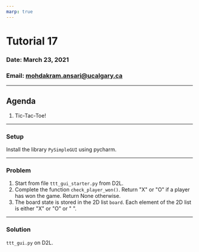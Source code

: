 ```yaml
---
marp: true
---
```


# Tutorial 17

### Date: March 23, 2021

### Email: mohdakram.ansari@ucalgary.ca

---

## Agenda

1. Tic-Tac-Toe!

---

### Setup

Install the library `PySimpleGUI` using pycharm.

---

### Problem

1. Start from file `ttt_gui_starter.py` from D2L.
2. Complete the function `check_player_won()`. Return "X" or "O" if
a player has won the game. Return None otherwise.
3. The board state is stored in the 2D list `board`. Each element of the
2D list is either "X" or "O" or " ".

---

### Solution

`ttt_gui.py` on D2L.
